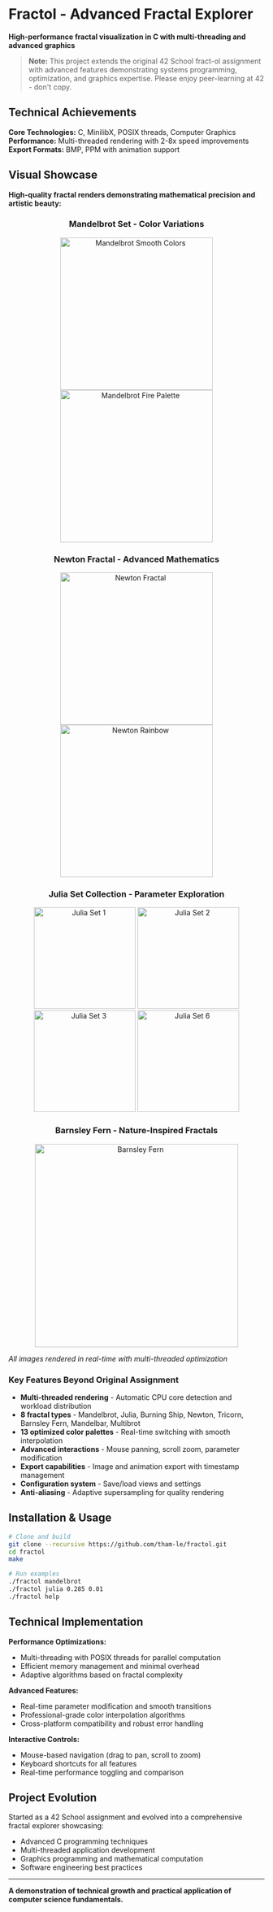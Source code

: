 # Fractol - Advanced Fractal Explorer

**High-performance fractal visualization in C with multi-threading and advanced graphics**

> **Note:** This project extends the original 42 School fract-ol assignment with advanced features demonstrating systems programming, optimization, and graphics expertise. Please enjoy peer-learning at 42 - don't copy.

## Technical Achievements

**Core Technologies:** C, MinilibX, POSIX threads, Computer Graphics
**Performance:** Multi-threaded rendering with 2-8x speed improvements
**Export Formats:** BMP, PPM with animation support

## Visual Showcase

**High-quality fractal renders demonstrating mathematical precision and artistic beauty:**

<div align="center">

### Mandelbrot Set - Color Variations
<img src="image/mandelbrot-smooth-color.bmp" width="300" alt="Mandelbrot Smooth Colors"/> <img src="image/mandelbrot-fire.bmp" width="300" alt="Mandelbrot Fire Palette"/>

### Newton Fractal - Advanced Mathematics
<img src="image/Newton.bmp" width="300" alt="Newton Fractal"/> <img src="image/Newton-rainbow.bmp" width="300" alt="Newton Rainbow"/>

### Julia Set Collection - Parameter Exploration
<img src="image/julia-1.bmp" width="200" alt="Julia Set 1"/> <img src="image/julia_2.bmp" width="200" alt="Julia Set 2"/> <img src="image/julia_3.bmp" width="200" alt="Julia Set 3"/> <img src="image/julia_6.bmp" width="200" alt="Julia Set 6"/>

### Barnsley Fern - Nature-Inspired Fractals
<img src="image/barnley.bmp" width="400" alt="Barnsley Fern"/>

</div>

*All images rendered in real-time with multi-threaded optimization*

### Key Features Beyond Original Assignment
- **Multi-threaded rendering** - Automatic CPU core detection and workload distribution
- **8 fractal types** - Mandelbrot, Julia, Burning Ship, Newton, Tricorn, Barnsley Fern, Mandelbar, Multibrot
- **13 optimized color palettes** - Real-time switching with smooth interpolation
- **Advanced interactions** - Mouse panning, scroll zoom, parameter modification
- **Export capabilities** - Image and animation export with timestamp management
- **Configuration system** - Save/load views and settings
- **Anti-aliasing** - Adaptive supersampling for quality rendering

## Installation & Usage

```bash
# Clone and build
git clone --recursive https://github.com/tham-le/fractol.git
cd fractol
make

# Run examples
./fractol mandelbrot
./fractol julia 0.285 0.01
./fractol help
```

## Technical Implementation

**Performance Optimizations:**
- Multi-threading with POSIX threads for parallel computation
- Efficient memory management and minimal overhead
- Adaptive algorithms based on fractal complexity

**Advanced Features:**
- Real-time parameter modification and smooth transitions
- Professional-grade color interpolation algorithms
- Cross-platform compatibility and robust error handling

**Interactive Controls:**
- Mouse-based navigation (drag to pan, scroll to zoom)
- Keyboard shortcuts for all features
- Real-time performance toggling and comparison


## Project Evolution

Started as a 42 School assignment and evolved into a comprehensive fractal explorer showcasing:
- Advanced C programming techniques
- Multi-threaded application development
- Graphics programming and mathematical computation
- Software engineering best practices

---

**A demonstration of technical growth and practical application of computer science fundamentals.**